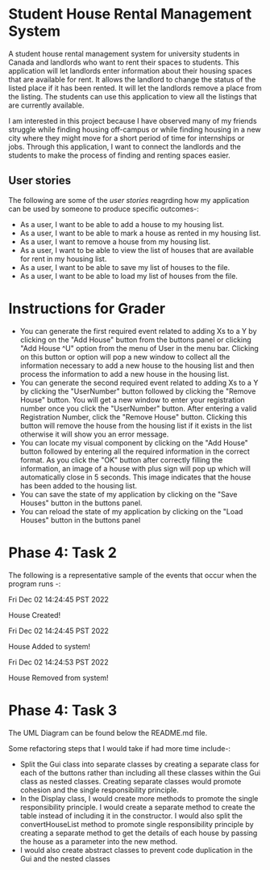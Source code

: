 # Student House Rental Management System

A student house rental management system for university students in Canada and landlords who want to rent their spaces to students. This application will let landlords enter information about their housing spaces that are available for rent. It allows the landlord to change the status of the listed place if it has been rented. It will let the landlords remove a place from the listing. The students can use this application to view all the listings that are currently available.     

I am interested in this project because I have observed many of my friends struggle while finding housing off-campus or while finding housing in a new city where they might move for a short period of time for internships or jobs. Through this application, I want to connect the landlords and the students to make the process of finding and renting spaces easier. 

## User stories

The following are some of the *user stories* reagrding how my application can be used by someone to produce specific outcomes-:
- As a user, I want to be able to add a house to my housing list.
- As a user, I want to be able to mark a house as rented in my housing list.
- As a user, I want to remove a house from my housing list.
- As a user, I want to be able to view the list of houses that are available for rent in my housing list.
- As a user, I want to be able to save my list of houses to the file.
- As a user, I want to be able to load my list of houses from the file.


# Instructions for Grader

- You can generate the first required event related to adding Xs to a Y by clicking on the "Add House" button from the buttons panel 
or clicking "Add House ^U" option from the menu of User in the menu bar. Clicking on this button or option will pop
a new window to collect all the information necessary to add a new house to the housing list and then process the information to add a new house in the housing list. 
- You can generate the second required event related to adding Xs to a Y by clicking the "UserNumber" button followed by clicking the "Remove House" button.
You will get a new window to enter your registration number once you click the "UserNumber" button. After entering a valid Registration Number, click the "Remove House"
button. Clicking this button will remove the house from the housing list if it exists in the list otherwise it will show you an error message.
- You can locate my visual component by clicking on the "Add House" button followed by entering all the required information in the correct format. As you click the "OK" button after correctly filling the information,
an image of a house with plus sign will pop up which will automatically close in 5 seconds. This image indicates that the house has been added to the housing list.
- You can save the state of my application by clicking on the "Save Houses" button in the buttons panel.
- You can reload the state of my application by clicking on the "Load Houses" button in the buttons panel

# Phase 4: Task 2

The following is a representative sample of the events that occur when the program runs -:

Fri Dec 02 14:24:45 PST 2022

House Created!

Fri Dec 02 14:24:45 PST 2022

House Added to system!

Fri Dec 02 14:24:53 PST 2022

House Removed from system!

# Phase 4: Task 3

The UML Diagram can be found below the README.md file.

Some refactoring steps that I would take if had more time include-:
- Split the Gui class into separate classes by creating a separate class for each of the buttons rather than including 
all these classes within the Gui class as nested classes. Creating separate classes would promote cohesion and the 
single responsibility principle.
- In the Display class, I would create more methods to promote the single responsibility principle. 
I would create a separate method to create the table instead of including it in the constructor. I would also 
split the convertHouseList method to promote single responsibility principle by creating a separate method to get the 
details of each house by passing the house as a parameter into the new method.
- I would also create abstract classes to prevent code duplication in the Gui and the nested classes 

